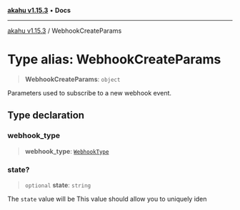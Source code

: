 [**akahu v1.15.3**](../README.md) • **Docs**

***

[akahu v1.15.3](../README.md) / WebhookCreateParams

# Type alias: WebhookCreateParams

> **WebhookCreateParams**: `object`

Parameters used to subscribe to a new webhook event.

## Type declaration

### webhook\_type

> **webhook\_type**: [`WebhookType`](WebhookType.md)

### state?

> `optional` **state**: `string`

The `state` value will be
This value should allow you to uniquely iden

